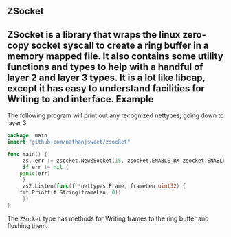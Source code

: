 ZSocket
-------
ZSocket is a library that wraps the linux zero-copy socket syscall to create a ring buffer in a memory mapped file.
It also contains some utility functions and types to help with a handful of layer 2 and layer 3 types.
It is a lot like libcap, except it has easy to understand facilities for Writing to and interface.
Example
-------
The following program will print out any recognized nettypes, going down to layer 3.
```go
package  main
import "github.com/nathanjsweet/zsocket"

func main() {
     zs, err := zsocket.NewZSocket(15, zsocket.ENABLE_RX|zsocket.ENABLE_TX, 256, nettypes.All)
     if err != nil {
	panic(err)
     }
     zs2.Listen(func(f *nettypes.Frame, frameLen uint32) {
	fmt.Printf(f.String(frameLen, 0))
     })
}
```

The `ZSocket` type has methods for Writing frames to the ring buffer and flushing them.